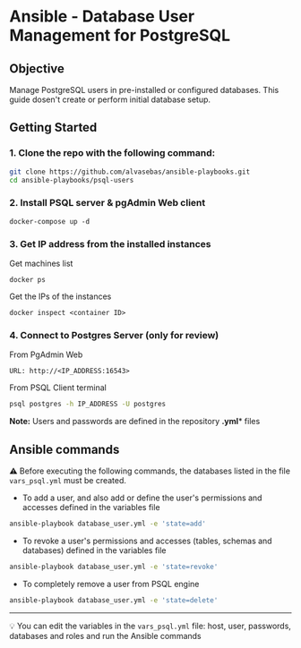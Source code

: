 # Ansible - Database User Management for PostgreSQL

## Objective

Manage PostgreSQL users in pre-installed or configured databases. This guide dosen't create or perform initial database setup.

## Getting Started


### 1. Clone the repo with the following command:

```bash
git clone https://github.com/alvasebas/ansible-playbooks.git
cd ansible-playbooks/psql-users
```

### 2. Install PSQL server & pgAdmin Web client

```
docker-compose up -d
```

### 3. Get IP address from the installed instances

Get machines list

```
docker ps
```

Get the IPs of the instances

```
docker inspect <container ID>
```

### 4. Connect to Postgres Server (only for review)

From PgAdmin Web

```
URL: http://<IP_ADDRESS:16543>
```

From PSQL Client terminal

```bash
psql postgres -h IP_ADDRESS -U postgres
```

**Note:** Users and passwords are defined in the repository **.yml*** files

## Ansible commands

:warning: Before executing the following commands, the databases listed in the file `vars_psql.yml` must be created.

- To add a user, and also add or define the user's permissions and accesses defined in the variables file

```bash
ansible-playbook database_user.yml -e 'state=add'
```

- To revoke a user's permissions and accesses (tables, schemas and databases) defined in the variables file

```bash
ansible-playbook database_user.yml -e 'state=revoke'
```

- To completely remove a user from PSQL engine

```bash
ansible-playbook database_user.yml -e 'state=delete'
```

---

:bulb: You can edit the variables in the `vars_psql.yml` file: host, user, passwords, databases and roles and run the Ansible commands

